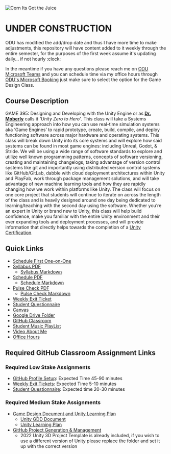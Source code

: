 ![Corn Its Got the Juice](./Images/DALLE/CornItHasTheJuice-01.png)

# UNDER CONSTRUCTION

ODU has modified the add/drop date and thus I have more time to make adjustments, this repository will have content added to it weekly through the entire semester, for the purposes of the first week assume it's updating daily... if not hourly :clock:

In the meantime if you have any questions please reach me on [ODU Microsoft Teams](https://teams.microsoft.com/l/chat/0/0?users=jshull@odu.edu) and you can schedule time via my office hours through [ODU's Microsoft Booking](https://outlook.office.com/bookwithme/user/a264cdcc1bda4ce4884e4b052b89bdc3@odu.edu/meetingtype/uF-ZIAYQ70CeisWCoCzvLg2?anonymous) just make sure to select the option for the Game Design Class.

## Course Description

GAME 395: Designing and Developing with the Unity Engine or as **[Dr. Moberly](https://www.odu.edu/directory/people/k/kmoberly)** calls it *'Unity Zero to Hero'*. This class will take a Systems Engineering approach into how you can use real-time simulation systems aka ‘Game Engines’ to rapid prototype, create, build, compile, and deploy functioning software across major hardware and operating systems. This class will break down Unity into its core systems and will explore how said systems can be found in most game engines: including Unreal, Godot, & Stride. We will be using a wide range of software standards to explore and utilize well known programming patterns, concepts of software versioning, creating and maintaining changelogs, taking advantage of version control systems like git and importantly using distributed version control systems like GitHub/GitLab, dabble with cloud deployment architectures within Unity and PlayFab, work through package management solutions, and will take advantage of new machine learning tools and how they are rapidly changing how we work within platforms like Unity. The class will focus on one core project that students will continue to iterate on across the length of the class and is heavily designed around one day being dedicated to learning/teaching with the second day using the software. Whether you’re an expert in Unity or brand new to Unity, this class will help build confidence, make you familiar with the entire Unity environment and their ever expanding tools and deployment processes, and will provide information that directly helps towards the completion of a [Unity Certification](https://unity.com/products/unity-certifications).

## Quick Links

* [Schedule First One-on-One](https://outlook.office.com/bookwithme/user/a264cdcc1bda4ce4884e4b052b89bdc3@odu.edu/meetingtype/uF-ZIAYQ70CeisWCoCzvLg2?anonymous)
* [Syllabus PDF](./Docs/Syllabus.pdf)
  * [Syllabus Markdown](./Docs/Syllabus.md)
* [Schedule PDF](./Docs/Schedule.pdf)
  * [Schedule Markdown](./Docs/Schedule.md)
* [Pulse Check PDF](./Docs/PulseCheck.pdf)
  * [Pulse Check Markdown](./Docs/PulseCheck.md)
* [Weekly Exit Ticket](https://forms.gle/cg9z5PgytyDKXeSh9)
* [Student Questionnaire](https://forms.gle/CcmG7sQD1HrGMGjc7)
* [Canvas](https://canvas.odu.edu/courses/121643)
* [Google Drive Folder](https://drive.google.com/drive/folders/0AD0oUrNx_iwgUk9PVA)
* [GitHub Classroom](https://classroom.github.com/classrooms/105563044-game-395_unity_23699_fall_2022)
* [Student Music PlayList](https://music.apple.com/us/playlist/game-395-23699/pl.u-xlyNEdNCDpkae)
* [Video About Me](https://studio.youtube.com/video/F-wHUHyhsLw/edit)
* [Office Hours](https://outlook.office365.com/bookwithme/me/meetingtype/d2b30746-d83c-4950-9695-d202f8486054)

## Required GitHub Classroom Assignment Links

### Required Low Stake Assignments

* [GitHub Profile Setup](https://classroom.github.com/a/0VKYc6wz): Expected Time 45-90 minutes
* [Weekly Exit Tickets](https://forms.gle/cg9z5PgytyDKXeSh9): Expected Time 5-10 minutes
* [Student Questionnaire](https://forms.gle/CcmG7sQD1HrGMGjc7): Expected time 20-30 minutes

### Required Medium Stake Assignments

* [Game Design Document and Unity Learning Plan](https://classroom.github.com/a/YE2nA5je) 
  * [Unity GDD Document](https://docs.google.com/document/d/15IQfQ7PugD2nLHvzLEx9tlCrE7JR6mDma_yTuxwdmoA/edit?usp=sharing)
  * [Unity Learning Plan](https://docs.google.com/document/d/1amDJ7yxelEflxOVgX-2aCB7rpZhAYpC6qWFyjI8nSbE/edit?usp=sharing)
* [GitHub Project Generation & Management](https://classroom.github.com/a/VV3ngciA)
  * 2022 Unity 3D Project Template is already included, if you wish to use a different version of Unity please replace the folder and set it up with the correct version
